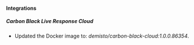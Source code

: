 #### Integrations
##### Carbon Black Live Response Cloud
- Updated the Docker image to: *demisto/carbon-black-cloud:1.0.0.86354*.
